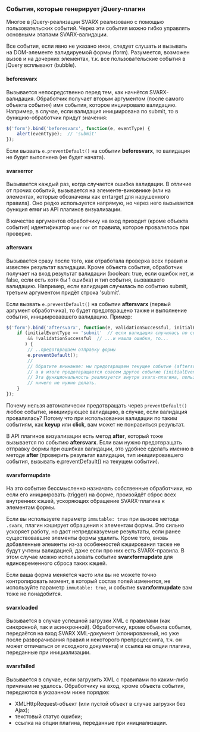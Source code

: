 ### События, которые генерирует jQuery-плагин ###

Многое в jQuery-реализации SVARX реализовано с помощью пользовательских событий. Через эти события можно гибко управлять основными этапами SVARX-валидации.

Все события, если явно не указано иное, следует слушать и вызывать на DOM-элементе валидируемой формы (form). Разумеется, возможен вызов и на дочерних элементах, т.к. все пользовательские события в jQuery всплывают (bubble).

#### beforesvarx ####

Вызывается непосредственно перед тем, как начнётся SVARX-валидация.
Обработчик получает вторым аргументом (после самого объекта события) имя события, которое инциировало валидацию.
Например, в случае, если валидация инициирована по submit, то в функцию-обработчик придут значения:

```javascript
$('form').bind('beforesvarx', function(e, eventType) {
    alert(eventType);  // 'submit'
});
```
Если вызвать `e.preventDefault()` на событии **beforesvarx**, то валидация не будет выполнена (не будет начата).

#### svarxerror ####

Вызывается каждый раз, когда случается ошибка валидации. В отличие от прочих событий, вызывается на элементе-виновнике (или на элементах, которые обозначены как errtarget для нарушенного правила).
Оно редко используется напрямую, но через него вызывается функция **error** из API плагинов визуализации.

В качестве аргументов обработчику на вход приходит (кроме объекта события) идентификатор `onerror` от правила, которое провалилось при проверке.

#### aftersvarx ####

Вызывается сразу после того, как отработала проверка всех правил и известен результат валидации.
Кроме объекта события, обработчик получает на вход результат валидации (boolean: true, если ошибок нет, и false, если есть хотя бы 1 ошибка) и тип события, вызвавшего валидацию.
Например, если валидация случилась по событию submit, третьим аргументом придёт строка 'submit'.

Если вызвать `e.preventDefault()` на событии **aftersvarx** (первый аргумент обработчика), то будет предотвращено также и выполнение события, инициировавшего валидацию. Пример:

```javascript
$('form').bind('aftersvarx', function(e, validationSuccessful, initialEventType) {
    if (initialEventType == 'submit'  // если валидация случилась по событию submit...
        && !validationSuccessful  // ...и нашла ошибки, то...
       ) {
    	// ..предотвращаем отправку формы
    	e.preventDefault();
    	//
    	// Обратите внимание: мы предотвращаем текущее событие (aftersvarx),
    	// а в итоге предотвращается совсем другое событие (initialEventType).
    	// Эта функциональность реализуется внутри svarx-плагина, пользователю для этого
    	// ничего не нужно делать.
    }
});
```
Почему нельзя автоматически предотвращать через `preventDefault()` любое событие, инициирующее валидацию, в случае, если валидация провалилась? Потому что при использовании валидации по таким событиям, как **keyup** или **click**, вам может не понравиться результат.

В API плагинов визуализации есть метод **after**, который тоже вызывается по событию **aftersvarx**.
Если вам нужно предотвращать отправку формы при ошибках валидации, это удобнее сделать именно в методе **after** (проверить результат валидации, тип инициировавшего события, вызывать e.preventDefault() на текущем событии).

#### svarxformupdate ####
На это событие бессмысленно назначать собственные обработчики, но если его инициировать (trigger) на форме, произойдёт сброс всех внутренних кэшей, ускоряющих обращение SVARX-плагина к элементам формы.

Если вы используете параметр `immutable: true` при вызове метода `.svarx`, плагин кэширует обращения к элементам формы. Это сильно ускоряет работу, но даст непредсказуемые результаты, если ранее существовавшие элементы формы удалить. Кроме того, вновь добавленные элементы из-за особенностей кэширования также не будут учтены валидацией, даже если про них есть SVARX-правила. В этом случае можно использовать событие **svarxformupdate** для единовременного сброса таких кэшей.

Если ваша форма меняется часто или вы не можете точно контролировать момент, в который состав полей изменится, не используйте параметр `immutable: true`, и событие **svarxformupdate** вам тоже не понадобится.

#### svarxloaded ####

Вызывается в случае успешной загрузки XML с правилами (как синхронной, так и асинхронной).
Обработчику, кроме объекта события, передаётся на вход SVARX XML-документ (клонированный, но уже после разворачивания правил и некоторого препроцессинга, т.ч. он может отличаться от исходного документа) и ссылка на опции плагина, переданные при инициализации.

#### svarxfailed ####

Вызывается в случае, если загрузить XML с правилами по каким-либо причинам не удалось.
Обработчику на вход, кроме объекта события, передаются в указанном ниже порядке:

  * XMLHttpRequest-объект (или пустой объект в случае загрузки без Ajax);
  * текстовый статус ошибки;
  * ссылка на опции плагина, переданные при инициализации.
  


